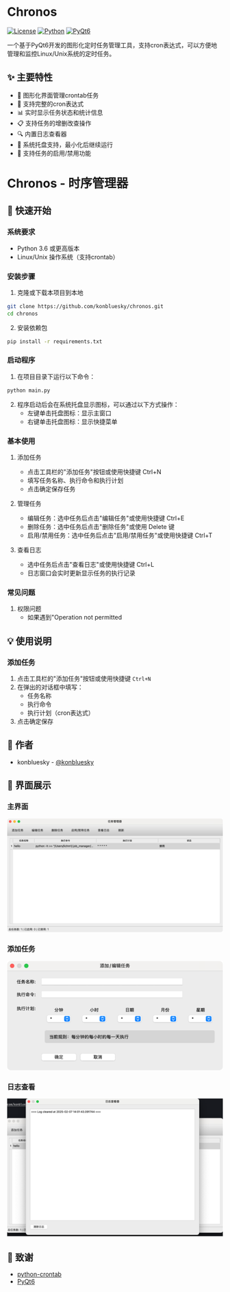 # Chronos 

[![License](https://img.shields.io/badge/license-MIT-blue.svg)](LICENSE)
[![Python](https://img.shields.io/badge/python-3.6%2B-blue)](https://www.python.org/)
[![PyQt6](https://img.shields.io/badge/PyQt-6.5.0%2B-green)](https://www.riverbankcomputing.com/software/pyqt/)

一个基于PyQt6开发的图形化定时任务管理工具，支持cron表达式，可以方便地管理和监控Linux/Unix系统的定时任务。

## ✨ 主要特性

- 📝 图形化界面管理crontab任务
- 🔄 支持完整的cron表达式
- 📊 实时显示任务状态和统计信息
- 📋 支持任务的增删改查操作
- 🔍 内置日志查看器
- 🔔 系统托盘支持，最小化后继续运行
- 🎯 支持任务的启用/禁用功能

# Chronos - 时序管理器
## 🚀 快速开始
### 系统要求

- Python 3.6 或更高版本
- Linux/Unix 操作系统（支持crontab）

### 安装步骤

1. 克隆或下载本项目到本地
```bash
git clone https://github.com/konbluesky/chronos.git
cd chronos
```

2. 安装依赖包
```bash
pip install -r requirements.txt
```

### 启动程序

1. 在项目目录下运行以下命令：
```bash
python main.py
```

2. 程序启动后会在系统托盘显示图标，可以通过以下方式操作：
   - 左键单击托盘图标：显示主窗口
   - 右键单击托盘图标：显示快捷菜单

### 基本使用

1. 添加任务
   - 点击工具栏的"添加任务"按钮或使用快捷键 Ctrl+N
   - 填写任务名称、执行命令和执行计划
   - 点击确定保存任务

2. 管理任务
   - 编辑任务：选中任务后点击"编辑任务"或使用快捷键 Ctrl+E
   - 删除任务：选中任务后点击"删除任务"或使用 Delete 键
   - 启用/禁用任务：选中任务后点击"启用/禁用任务"或使用快捷键 Ctrl+T

3. 查看日志
   - 选中任务后点击"查看日志"或使用快捷键 Ctrl+L
   - 日志窗口会实时更新显示任务的执行记录

### 常见问题

1. 权限问题
   - 如果遇到"Operation not permitted

## 💡 使用说明
### 添加任务

1. 点击工具栏的"添加任务"按钮或使用快捷键 `Ctrl+N`
2. 在弹出的对话框中填写：
   - 任务名称
   - 执行命令
   - 执行计划（cron表达式）
3. 点击确定保存

## 👥 作者

- konbluesky - [@konbluesky](https://github.com/konbluesky)

## 📸 界面展示

### 主界面
![主界面](screenshots/main.png)

### 添加任务
![添加任务](screenshots/add_task.png)

### 日志查看
![日志查看](screenshots/view_log.png)

## 🙏 致谢

- [python-crontab](https://pypi.org/project/python-crontab/)
- [PyQt6](https://www.riverbankcomputing.com/software/pyqt/)
